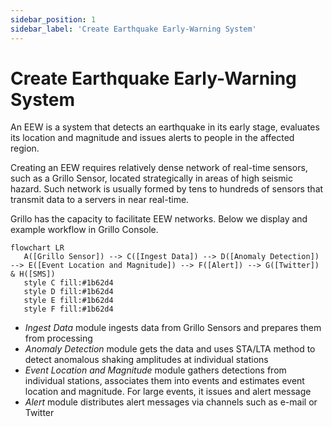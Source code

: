 ```yaml
---
sidebar_position: 1
sidebar_label: 'Create Earthquake Early-Warning System'
---
```


# Create Earthquake Early-Warning System
An EEW is a system that detects an earthquake in its early stage, evaluates its location and magnitude and issues alerts to people in the affected region.

Creating an EEW requires relatively dense network of real-time sensors, such as a Grillo Sensor, located strategically in areas of high seismic hazard. Such network is usually formed by tens to hundreds of sensors that transmit data to a servers in near real-time.

Grillo has the capacity to facilitate EEW networks. Below we display and example workflow in Grillo Console.

```mermaid
flowchart LR
   A([Grillo Sensor]) --> C([Ingest Data]) --> D([Anomaly Detection]) --> E([Event Location and Magnitude]) --> F([Alert]) --> G([Twitter]) & H([SMS])
   style C fill:#1b62d4
   style D fill:#1b62d4
   style E fill:#1b62d4
   style F fill:#1b62d4
```

- <em>Ingest Data</em> module ingests data from Grillo Sensors and prepares them from processing
- <em>Anomaly Detection</em> module gets the data and uses STA/LTA method to detect anomalous shaking amplitudes at individual stations
- <em>Event Location and Magnitude</em> module gathers detections from individual stations, associates them into events and estimates event location and magnitude. For large events, it issues and alert message
- <em>Alert</em> module distributes alert messages via channels such as e-mail or Twitter